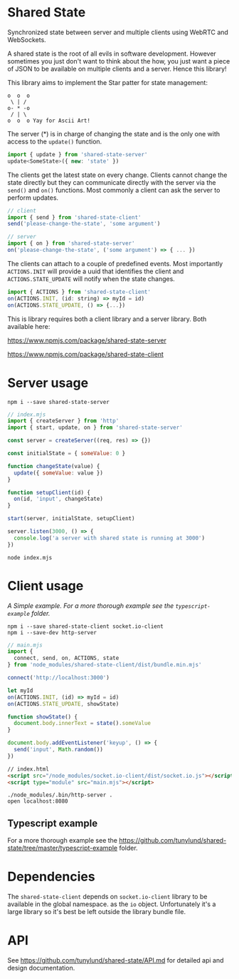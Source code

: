 # Shared State
Synchronized state between server and multiple clients using WebRTC and WebSockets.

A shared state is the root of all evils in software development. However sometimes you just don't want to think about
the how, you just want a piece of JSON to be available on multiple clients and a server. Hence this library!

This library aims to implement the Star patter for state management:

```
o  o  o
 \ | /
o- * -o
 / | \
o  o  o Yay for Ascii Art!
```

The server (*) is in charge of changing the state and is the only one with access to the `update()` function.
```javascript
import { update } from 'shared-state-server'
update<SomeState>({ new: 'state' })
```

The clients get the latest state on every change. Clients cannot change the state directly but they can communicate directly with the server via the `send()` and `on()` functions. Most commonly a client can ask the server
to perform updates.
```javascript
// client
import { send } from 'shared-state-client'
send('please-change-the-state', 'some argument')

// server
import { on } from 'shared-state-server'
on('please-change-the-state', ('some argument') => { ... })
```

The clients can attach to a couple of predefined events. Most importantly `ACTIONS.INIT` will provide a uuid
that identifies the client and `ACTIONS.STATE_UPDATE` will notify when the state changes.
```javascript
import { ACTIONS } from 'shared-state-client'
on(ACTIONS.INIT, (id: string) => myId = id)
on(ACTIONS.STATE_UPDATE, () => {...})
```

This is library requires both a client library and a server library. Both available here:

https://www.npmjs.com/package/shared-state-server

https://www.npmjs.com/package/shared-state-client

# Server usage

```
npm i --save shared-state-server
```

```javascript
// index.mjs
import { createServer } from 'http'
import { start, update, on } from 'shared-state-server'

const server = createServer((req, res) => {})

const initialState = { someValue: 0 }

function changeState(value) {
  update({ someValue: value })
}

function setupClient(id) {
  on(id, 'input', changeState)
}

start(server, initialState, setupClient)

server.listen(3000, () => {
  console.log('a server with shared state is running at 3000')
})
```
```
node index.mjs
```

# Client usage
_A Simple example. For a more thorough example see the `typescript-example` folder._
```
npm i --save shared-state-client socket.io-client
npm i --save-dev http-server
```

```javascript
// main.mjs
import {
  connect, send, on, ACTIONS, state
} from 'node_modules/shared-state-client/dist/bundle.min.mjs'

connect('http://localhost:3000')

let myId
on(ACTIONS.INIT, (id) => myId = id)
on(ACTIONS.STATE_UPDATE, showState)

function showState() {
  document.body.innerText = state().someValue
}

document.body.addEventListener('keyup', () => {
  send('input', Math.random())
})
```
```html
// index.html
<script src="/node_modules/socket.io-client/dist/socket.io.js"></script>
<script type="module" src="main.mjs"></script>
```
```
./node_modules/.bin/http-server .
open localhost:8080
```

## Typescript example
For a more thorough example see the https://github.com/tunylund/shared-state/tree/master/typescript-example folder.

# Dependencies

The `shared-state-client` depends on `socket.io-client` library to be available in the global namespace. as the `io` object. Unfortunately it's a large library so it's best be left outside the library bundle file.

# API
See https://github.com/tunylund/shared-state/API.md for detailed api and design documentation.

